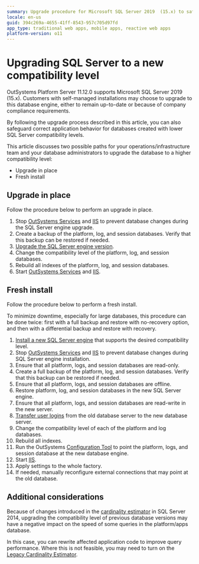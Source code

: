 ```yaml
---
summary: Upgrade procedure for Microsoft SQL Server 2019  (15.x) to safeguard correct application behavior for databases created with lower SQL Server compatibility levels
locale: en-us
guid: 394c269a-4655-41ff-8543-957c705d97fd
app_type: traditional web apps, mobile apps, reactive web apps
platform-version: o11
---
```


# Upgrading SQL Server to a new compatibility level

OutSystems Platform Server 11.12.0 supports Microsoft SQL Server 2019  (15.x).  Customers with self-managed installations may choose to upgrade to this database engine, either to remain up-to-date or because of company compliance requirements. 

By following the upgrade process described in this article, you can also safeguard correct application behavior for databases created with lower SQL Server compatibility levels.

This article discusses two possible paths for your operations/infrastructure team and your database administrators to upgrade the database to a higher compatibility level:

*   Upgrade in place
*   Fresh install

## Upgrade in place

Follow the procedure below to perform an upgrade in place.

1. Stop [OutSystems Services](https://success.outsystems.com/Support/Enterprise_Customers/Troubleshooting/Manually_starting_services_of_the_OutSystems_Platform_-_how-to_and_caveats#Starting_services) and [IIS](https://docs.microsoft.com/en-us/previous-versions/windows/it-pro/windows-server-2012-r2-and-2012/jj635851(v=ws.11)) to prevent database changes during the SQL Server engine upgrade.
2. Create a backup of the platform, log, and session databases. Verify that this backup can be restored if needed.
3. [Upgrade the SQL Server engine version](https://docs.microsoft.com/en-us/sql/database-engine/install-windows/supported-version-and-edition-upgrades-version-15?view=sql-server-ver15).
4. Change the compatibility level of the platform, log, and session databases.
5. Rebuild all indexes of the platform, log, and session databases.
6. Start [OutSystems Services](https://success.outsystems.com/Support/Enterprise_Customers/Troubleshooting/Manually_starting_services_of_the_OutSystems_Platform_-_how-to_and_caveats#Starting_services) and [IIS](https://docs.microsoft.com/en-us/previous-versions/windows/it-pro/windows-server-2012-r2-and-2012/jj635851(v=ws.11)).

## Fresh install

Follow the procedure below to perform a fresh install.

<div class="info" markdown="1">
To minimize downtime, especially for large databases, this procedure can be done twice: first with a full backup and restore with no-recovery option, and then with a differential backup and restore with recovery.
</div>

1. [Install a new SQL Server engine](https://docs.microsoft.com/en-us/sql/database-engine/install-windows/install-sql-server?view=sql-server-ver15) that supports the desired compatibility level.
2. Stop [OutSystems Services](https://success.outsystems.com/Support/Enterprise_Customers/Troubleshooting/Manually_starting_services_of_the_OutSystems_Platform_-_how-to_and_caveats#Starting_services) and [IIS](https://docs.microsoft.com/en-us/previous-versions/windows/it-pro/windows-server-2012-r2-and-2012/jj635851(v=ws.11)) to prevent database changes during SQL Server engine installation.
3. Ensure that all platform, logs, and session databases are read-only.
4. Create a full backup of the platform, log, and session databases. Verify that this backup can be restored if needed.
5. Ensure that all platform, logs, and session databases are offline.
6. Restore platform, log, and session databases in the new SQL Server engine.
7. Ensure that all platform, logs, and session databases are read-write in the new server.
8. [Transfer user logins](https://docs.microsoft.com/en-us/troubleshoot/sql/security/transfer-logins-passwords-between-instances) from the old database server to the new database server.
9. Change the compatibility level of each of the platform and log databases.
10. Rebuild all indexes.
11. Run the OutSystems [Configuration Tool](https://success.outsystems.com/Documentation/11/Reference/Configuration_Tool) to point the platform, logs, and session database at the new database engine.
12. Start [IIS](https://docs.microsoft.com/en-us/previous-versions/windows/it-pro/windows-server-2012-r2-and-2012/jj635851(v=ws.11)).
13. Apply settings to the whole factory.
14. If needed, manually reconfigure external connections that may point at the old database.

## Additional considerations

Because of changes introduced in the [cardinality estimator](https://docs.microsoft.com/en-us/sql/relational-databases/performance/cardinality-estimation-sql-server?view=sql-server-ver15) in SQL Server 2014, upgrading the compatibility level of previous database versions may have a negative impact on the speed of some queries in the platform/apps database.

In this case, you can rewrite affected application code to improve query performance. Where this is not feasible, you may need to turn on the [Legacy Cardinality Estimator](https://docs.microsoft.com/en-us/sql/relational-databases/performance/cardinality-estimation-sql-server?view=sql-server-ver15).
